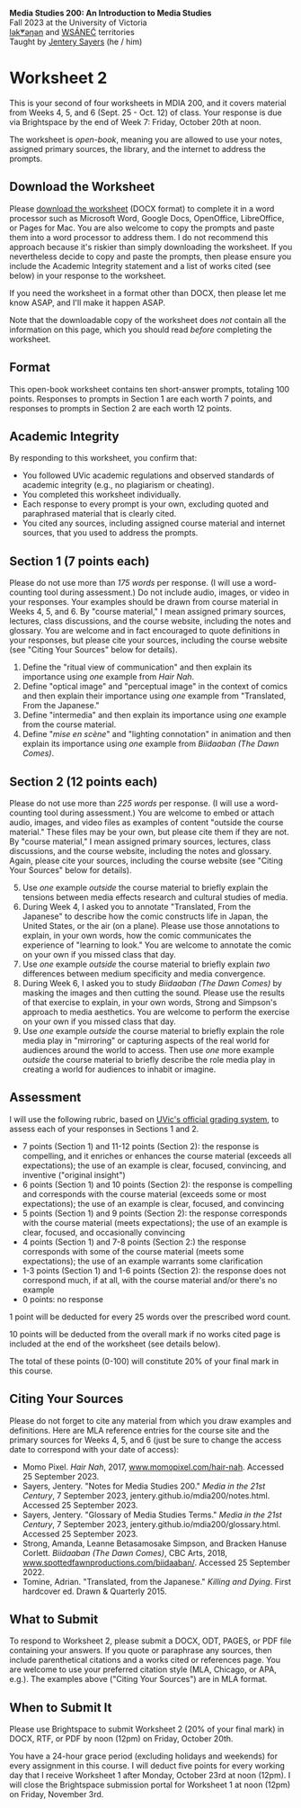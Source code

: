 **Media Studies 200: An Introduction to Media Studies**        
Fall 2023 at the University of Victoria  
[lək̓ʷəŋən](https://www.songheesnation.ca/community/l-k-ng-n-traditional-territory) and [<u>W</u>SÁNEĆ](https://wsanec.com/) territories      
Taught by [Jentery Sayers](https://jntry.work/) (he / him) 

# Worksheet 2

This is your second of four worksheets in MDIA 200, and it covers material from Weeks 4, 5, and 6 (Sept. 25 - Oct. 12) of class. Your response is due via Brightspace by the end of Week 7: Friday, October 20th at noon.

The worksheet is *open-book*, meaning you are allowed to use your notes, assigned primary sources, the library, and the internet to address the prompts.

## Download the Worksheet 

Please [download the worksheet](mdia200Worksheet2.docx) (DOCX format) to complete it in a word processor such as Microsoft Word, Google Docs, OpenOffice, LibreOffice, or Pages for Mac. You are also welcome to copy the prompts and paste them into a word processor to address them. I do not recommend this approach because it's riskier than simply downloading the worksheet. If you nevertheless decide to copy and paste the prompts, then please ensure you include the Academic Integrity statement and a list of works cited (see below) in your response to the worksheet. 

If you need the worksheet in a format other than DOCX, then please let me know ASAP, and I'll make it happen ASAP. 

Note that the downloadable copy of the worksheet does *not* contain all the information on this page, which you should read *before* completing the worksheet. 

## Format

This open-book worksheet contains ten short-answer prompts, totaling 100 points. Responses to prompts in Section 1 are each worth 7 points, and responses to prompts in Section 2 are each worth 12 points. 

## Academic Integrity 

By responding to this worksheet, you confirm that: 

* You followed UVic academic regulations and observed standards of academic integrity (e.g., no plagiarism or cheating). 
* You completed this worksheet individually.
* Each response to every prompt is your own, excluding quoted and paraphrased material that is clearly cited. 
* You cited any sources, including assigned course material and internet sources, that you used to address the prompts. 

## Section 1 (7 points each)

Please do not use more than *175 words* per response. (I will use a word-counting tool during assessment.) Do not include audio, images, or video in your responses. Your examples should be drawn from course material in Weeks 4, 5, and 6. By "course material," I mean assigned primary sources, lectures, class discussions, and the course website, including the notes and glossary. You are welcome and in fact encouraged to quote definitions in your responses, but please cite your sources, including the course website (see "Citing Your Sources" below for details). 

1. Define the "ritual view of communication" and then explain its importance using *one* example from *Hair Nah*.
2. Define "optical image" and "perceptual image" in the context of comics and then explain their importance using *one* example from "Translated, From the Japanese." 
3. Define "intermedia" and then explain its importance using *one* example from the course material.
4. Define "*mise en scène*" and "lighting connotation" in animation and then explain its importance using *one* example from *Biidaaban (The Dawn Comes)*.

## Section 2 (12 points each)

Please do not use more than *225 words* per response. (I will use a word-counting tool during assessment.) You are welcome to embed or attach audio, images, and video files as examples of content "outside the course material." These files may be your own, but please cite them if they are not. By "course material," I mean assigned primary sources, lectures, class discussions, and the course website, including the notes and glossary. Again, please cite your sources, including the course website (see "Citing Your Sources" below for details).

<ol start=5>
<li>Use <em>one</em> example <em>outside</em> the course material to briefly explain the tensions between media effects research and cultural studies of media.</li>
<li>During Week 4, I asked you to annotate "Translated, From the Japanese" to describe how the comic constructs life in Japan, the United States, or the air (on a plane). Please use those annotations to explain, in your own words, how the comic communicates the experience of "learning to look." You are welcome to annotate the comic on your own if you missed class that day.</li>
<li>Use <em>one</em> example <em>outside</em> the course material to briefly explain <em>two</em> differences between medium specificity and media convergence.</li>
<li>During Week 6, I asked you to study <em>Biidaaban (The Dawn Comes)</em> by masking the images and then cutting the sound. Please use the results of that exercise to explain, in your own words, Strong and Simpson's approach to media aesthetics. You are welcome to perform the exercise on your own if you missed class that day.</li>
<li>Use <em>one</em> example <em>outside</em> the course material to briefly explain the role media play in "mirroring" or capturing aspects of the real world for audiences around the world to access. Then use <em>one</em> more example <em>outside</em> the course material to briefly describe the role media play in creating a world for audiences to inhabit or imagine.</li>
</ol>
  
## Assessment 

I will use the following rubric, based on [UVic's official grading system](https://www.uvic.ca/calendar/undergrad/index.php#/policy/S1AAgoGuV?bc=true&bcCurrent=14%20-%20Grading&bcGroup=Undergraduate%20Academic%20Regulations&bcItemType=policies), to assess each of your responses in Sections 1 and 2. 

* 7 points (Section 1) and 11-12 points (Section 2): the response is compelling, and it enriches or enhances the course material (exceeds all expectations); the use of an example is clear, focused, convincing, and inventive ("original insight")
* 6 points (Section 1) and 10 points (Section 2): the response is compelling and corresponds with the course material (exceeds some or most expectations); the use of an example is clear, focused, and convincing 
* 5 points (Section 1) and 9 points (Section 2): the response corresponds with the course material (meets expectations); the use of an example is clear, focused, and occasionally convincing 
* 4 points (Section 1) and 7-8 points (Section 2:) the response corresponds with some of the course material (meets some expectations); the use of an example warrants some clarification  
* 1-3 points (Section 1) and 1-6 points (Section 2): the response does not correspond much, if at all, with the course material and/or there's no example
* 0 points: no response  

1 point will be deducted for every 25 words over the prescribed word count. 

10 points will be deducted from the overall mark if no works cited page is included at the end of the worksheet (see details below).

The total of these points (0-100) will constitute 20% of your final mark in this course. 

## Citing Your Sources 

Please do not forget to cite any material from which you draw examples and definitions. Here are MLA reference entries for the course site and the primary sources for Weeks 4, 5, and 6 (just be sure to change the access date to correspond with your date of access): 

* Momo Pixel. *Hair Nah*, 2017, www.momopixel.com/hair-nah. Accessed 25 September 2023.
* Sayers, Jentery. "Notes for Media Studies 200." *Media in the 21st Century*, 7 September 2023, jentery.github.io/mdia200/notes.html. Accessed 25 September 2023. 
* Sayers, Jentery. "Glossary of Media Studies Terms." *Media in the 21st Century*, 7 September 2023, jentery.github.io/mdia200/glossary.html. Accessed 25 September 2023. 
* Strong, Amanda, Leanne Betasamosake Simpson, and Bracken Hanuse Corlett. *Biidaaban (The Dawn Comes)*, CBC Arts, 2018, www.spottedfawnproductions.com/biidaaban/. Accessed 25 September 2022.
* Tomine, Adrian. "Translated, from the Japanese." *Killing and Dying*. First hardcover ed. Drawn & Quarterly 2015.

## What to Submit 

To respond to Worksheet 2, please submit a DOCX, ODT, PAGES, or PDF file containing your answers. If you quote or paraphrase any sources, then include parenthetical citations and a works cited or references page. You are welcome to use your preferred citation style (MLA, Chicago, or APA, e.g.). The examples above ("Citing Your Sources") are in MLA format. 

## When to Submit It

Please use Brightspace to submit Worksheet 2 (20% of your final mark) in DOCX, RTF, or PDF by noon (12pm) on Friday, October 20th.

You have a 24-hour grace period (excluding holidays and weekends) for every assignment in this course. I will deduct five points for every working day that I receive Worksheet 1 after Monday, October 23rd at noon (12pm). I will close the Brightspace submission portal for Worksheet 1 at noon (12pm) on Friday, November 3rd. 
